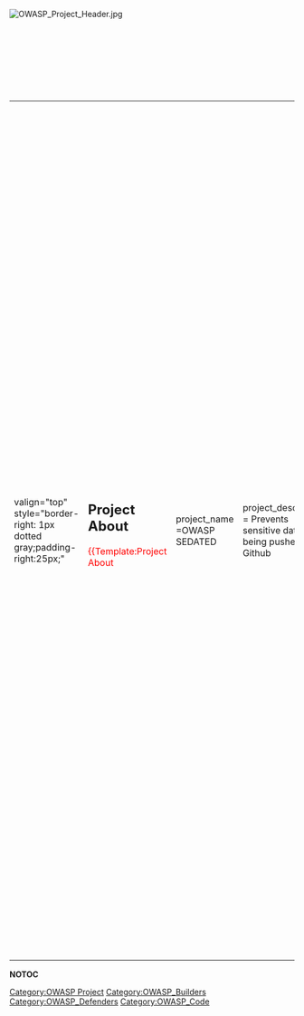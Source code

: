 <div style="width:100%;height:160px;border:0,margin:0;overflow: hidden;">

![OWASP_Project_Header.jpg](OWASP_Project_Header.jpg
"OWASP_Project_Header.jpg")

</div>

<table>
<tbody>
<tr class="odd">
<td><p>valign="top" style="border-right: 1px dotted gray;padding-right:25px;"</p></td>
<td><h2 id="project_about">Project About</h2>
<p><span style="color:#ff0000"> {{Template:Project About</p></td>
<td><p>project_name =OWASP SEDATED</p></td>
<td><p>project_description = Prevents sensitive data being pushed to Github</p></td>
<td><p>project_license = TBD</p></td>
<td><p>leader_name1 = Simeon Cloutier</p></td>
<td><p>leader_email1 = sclou@allstate.com</p></td>
<td><p>leader_username1 = TBD</p></td>
<td><p>mailing_list_name = }}</p>
<h2 id="description">Description</h2>
<p>The SEDATED Project (Sensitive Enterprise Data Analyzer To Eliminate Disclosure) focuses in on preventing sensitive data such as user credentials and tokens from being pushed to GitHub. Developers are constantly pushing changes to GitHub and will most likely eventually try pushing a commit that contains sensitive information and we want to help catch and prevent that. The SEDATED application will run on the GitHub server and review all incoming code changes. If it identifies sensitive data it will reject the push otherwise it will allow it.</p>
<h2 id="licensing">Licensing</h2>
<p>TBD</p>
<h2 id="roadmap">Roadmap</h2>
<p>TBD</p>
<h2 id="getting_involved">Getting Involved</h2>
<p>Involvement in the development and promotion of <strong>OWASP SEDATED</strong> is actively encouraged! You do not have to be a security expert or a programmer to contribute. Some of the ways you can help are as follows:</p></td>
<td><p>valign="top" style="padding-left:25px;width:200px;border-right: 1px dotted gray;padding-right:25px;"</p></td>
<td><h2 id="project_resources">Project Resources</h2>
<p>Installation Package [TBD]</p>
<p><a href="https://github.com/owasp/SEDATED">Source Code</a></p>
<p>What's New (Revision History) [TBD]</p>
<p>Documentation [TBD]</p>
<h2 id="project_leader">Project Leader</h2>
<p>Simeon Cloutier</p>
<h2 id="related_projects">Related Projects</h2>
<h2 id="classifications">Classifications</h2>
<table>
<tbody>
<tr class="odd">
<td><p>colspan="2" align="center"</p></td>
<td><figure>
<img src="Project_Type_Files_CODE.jpg" title="Project_Type_Files_CODE.jpg" alt="Project_Type_Files_CODE.jpg" /><figcaption>Project_Type_Files_CODE.jpg</figcaption>
</figure></td>
</tr>
<tr class="even">
<td><p>align="center" valign="top" width="50%" rowspan="2"</p></td>
<td><figure>
<img src="Owasp-incubator-trans-85.png" title="Owasp-incubator-trans-85.png" alt="Owasp-incubator-trans-85.png" /><figcaption>Owasp-incubator-trans-85.png</figcaption>
</figure></td>
</tr>
<tr class="odd">
<td><p>align="center" valign="top" width="50%"</p></td>
<td><figure>
<img src="Owasp-defenders-small.png" title="Owasp-defenders-small.png" alt="Owasp-defenders-small.png" /><figcaption>Owasp-defenders-small.png</figcaption>
</figure></td>
</tr>
<tr class="even">
<td><p>colspan="2" align="center"</p></td>
<td><figure>
<img src="Agplv3-155x51.png" title="Agplv3-155x51.png" alt="Agplv3-155x51.png" /><figcaption>Agplv3-155x51.png</figcaption>
</figure></td>
</tr>
</tbody>
</table></td>
</tr>
</tbody>
</table>

__NOTOC__ <headertabs />

[Category:OWASP Project](Category:OWASP_Project "wikilink")
[Category:OWASP_Builders](Category:OWASP_Builders "wikilink")
[Category:OWASP_Defenders](Category:OWASP_Defenders "wikilink")
[Category:OWASP_Code](Category:OWASP_Code "wikilink")